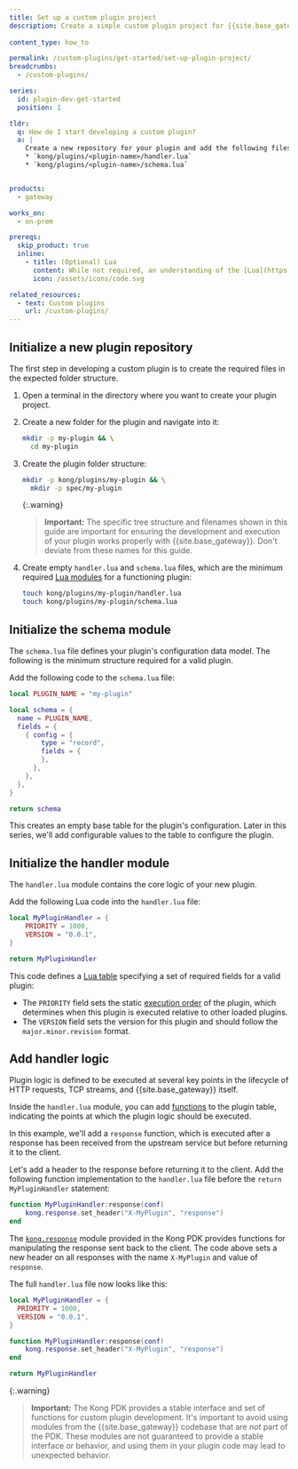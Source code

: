```yaml
---
title: Set up a custom plugin project
description: Create a simple custom plugin project for {{site.base_gateway}}.
  
content_type: how_to

permalink: /custom-plugins/get-started/set-up-plugin-project/
breadcrumbs:
  - /custom-plugins/

series:
  id: plugin-dev-get-started
  position: 1

tldr:
  q: How do I start developing a custom plugin?
  a: |
    Create a new repository for your plugin and add the following files in the repository:
    * `kong/plugins/<plugin-name>/handler.lua`
    * `kong/plugins/<plugin-name>/schema.lua`


products:
  - gateway

works_on:
  - on-prem

prereqs:
  skip_product: true
  inline:
    - title: (Optional) Lua
      content: While not required, an understanding of the [Lua](https://www.lua.org/about.html) language is helpful for this series.
      icon: /assets/icons/code.svg

related_resources:
  - text: Custom plugins
    url: /custom-plugins/
---
```


## Initialize a new plugin repository

The first step in developing a custom plugin is to create the required files in the expected folder structure.

1. Open a terminal in the directory where you want to create your plugin project. 

1. Create a new folder for the plugin and navigate into it:
   ```sh
   mkdir -p my-plugin && \
     cd my-plugin
   ```

1. Create the plugin folder structure:
   ```sh
   mkdir -p kong/plugins/my-plugin && \
     mkdir -p spec/my-plugin
   ```

   {:.warning}
   > **Important:** The specific tree structure and filenames shown in this guide are important for ensuring 
   > the development and execution of your plugin works properly with {{site.base_gateway}}. Don't
   > deviate from these names for this guide.

1. Create empty `handler.lua` and `schema.lua` files, which are the minimum required [Lua modules](http://www.lua.org/manual/5.1/manual.html#5.3)
for a functioning plugin:
   ```sh
   touch kong/plugins/my-plugin/handler.lua
   touch kong/plugins/my-plugin/schema.lua
   ```

## Initialize the schema module

The `schema.lua` file defines your plugin's configuration data model. The following is the minimum structure required for a valid plugin.

Add the following code to the `schema.lua` file:
```lua
local PLUGIN_NAME = "my-plugin"

local schema = {
  name = PLUGIN_NAME,
  fields = {
    { config = {
        type = "record",
        fields = {
        },
      },
    },
  },
}

return schema
```
 
This creates an empty base table for the plugin's configuration. 
Later in this series, we'll add configurable values to the table to configure the plugin.


## Initialize the handler module

The `handler.lua` module contains the core logic of your new plugin.

Add the following Lua code into the `handler.lua` file:
```lua
local MyPluginHandler = {
    PRIORITY = 1000,
    VERSION = "0.0.1",
}

return MyPluginHandler
```

This code defines a [Lua table](https://www.lua.org/pil/2.5.html) specifying a set of required 
fields for a valid plugin:

* The `PRIORITY` field sets the static 
[execution order](/gateway/entities/plugin/#plugin-priority) 
of the plugin, which determines when this plugin is executed relative to other loaded plugins.
* The `VERSION` field sets the version for this plugin and should follow the `major.minor.revision` format.
 
## Add handler logic

Plugin logic is defined to be executed at several key points in the lifecycle of
HTTP requests, TCP streams, and {{site.base_gateway}} itself.

Inside the `handler.lua` module, you can add [functions](/custom-plugins/handler.lua/#available-contexts) to the plugin table, 
indicating the points at which the plugin logic should be executed. 

In this example, we'll add a `response` function, which is executed after a response has been
received from the upstream service but before returning it to the client. 

Let's add a header to the response before returning it to the client. Add the following  function implementation to the `handler.lua` file before the `return MyPluginHandler` statement:
```lua
function MyPluginHandler:response(conf)
    kong.response.set_header("X-MyPlugin", "response")
end
```

The [`kong.response`](/gateway/pdk/reference/kong.response/) module provided in the Kong PDK provides
functions for manipulating the response sent back to the client. The code above sets 
a new header on all responses with the name `X-MyPlugin` and value of `response`. 

The full `handler.lua` file now looks like this:

```lua
local MyPluginHandler = {
  PRIORITY = 1000,
  VERSION = "0.0.1",
}

function MyPluginHandler:response(conf)
    kong.response.set_header("X-MyPlugin", "response")
end

return MyPluginHandler
```

{:.warning}
> **Important:** The Kong PDK provides a stable interface and set of functions for 
> custom plugin development. It's important to avoid using modules from 
> the {{site.base_gateway}} codebase that are *not* part of the PDK. These modules
> are not guaranteed to provide a stable interface or behavior, and using them
> in your plugin code may lead to unexpected behavior.
